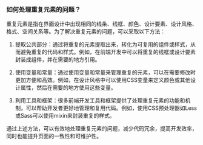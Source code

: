 ### 如何处理重复元素的问题？

重复元素是指在界面设计中出现相同的线条、线框、颜色、设计要素、设计风格、格式、空间关系等。为了解决重复元素的问题，可以采取以下方法：

1. 提取公共部分：通过将重复的元素提取出来，转化为可复用的组件或样式，从而避免重复的代码和样式。例如，在前端开发中可以将重复的线框或设计要素封装成组件，并在需要的地方引用。

2. 使用变量和常量：通过使用变量和常量来管理重复的元素，可以在需要修改时更加方便和高效。例如，在设计风格中可以使用CSS变量来定义颜色或其他设计属性，然后在需要的地方使用这些变量。

3. 利用工具和框架：很多前端开发工具和框架提供了处理重复元素的功能和机制，可以帮助开发者更好地管理和复用代码。例如，使用CSS预处理器如Less或Sass可以使用mixin来封装重复的样式。

通过上述方法，可以有效地处理重复元素的问题，减少代码冗余，提高开发效率，同时也能提升页面的一致性和可维护性。
